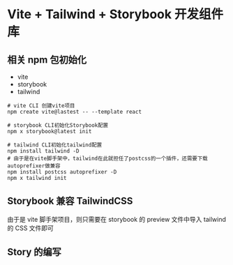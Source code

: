 # Vite + Tailwind + Storybook 开发组件库

## 相关 npm 包初始化

- vite
- storybook
- tailwind

```shell
# vite CLI 创建vite项目
npm create vite@lastest -- --template react

# storybook CLI初始化Storybook配置
npm x storybook@latest init

# tailwind CLI初始化tailwind配置
npm install tailwind -D
# 由于是在vite脚手架中，tailwind在此就担任了postcss的一个插件，还需要下载autoprefixer做兼容
npm install postcss autoprefixer -D
npm x tailwind init

```

## Storybook 兼容 TailwindCSS

由于是 vite 脚手架项目，则只需要在 storybook 的 preview 文件中导入 tailwind 的 CSS 文件即可

## Story 的编写

```typescript

```
